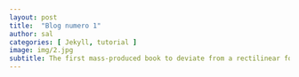 ```yaml
---
layout: post
title:  "Blog numero 1"
author: sal
categories: [ Jekyll, tutorial ]
image: img/2.jpg
subtitle: The first mass-produced book to deviate from a rectilinear format, at least in the United States, is thought to be this 1863 edition of Red Riding Hood, cut into the shape of the protagonist herself with the troublesome wolf curled at her feet.
---
```


